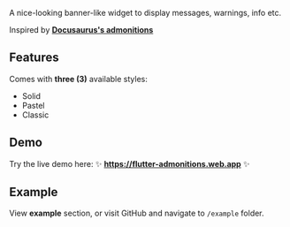 <!--
This README describes the package. If you publish this package to pub.dev,
this README's contents appear on the landing page for your package.

For information about how to write a good package README, see the guide for
[writing package pages](https://dart.dev/guides/libraries/writing-package-pages).

For general information about developing packages, see the Dart guide for
[creating packages](https://dart.dev/guides/libraries/create-library-packages)
and the Flutter guide for
[developing packages and plugins](https://flutter.dev/developing-packages).
-->

A nice-looking banner-like widget to display messages, warnings, info etc.

Inspired by [**Docusaurus's admonitions**](https://docusaurus.io/docs/markdown-features/admonitions)

## Features

Comes with **three (3)** available styles:

- Solid
- Pastel
- Classic

## Demo

Try the live demo here: :sparkles: **https://flutter-admonitions.web.app** :sparkles:

## Example

View **example** section, or visit GitHub and navigate to `/example` folder.
